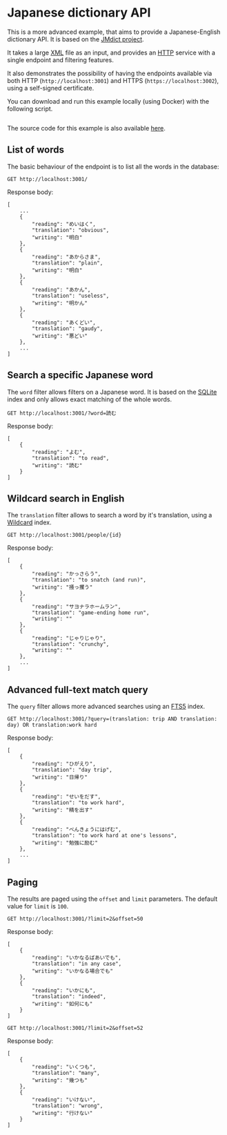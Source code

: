 # Japanese dictionary API

This is a more advanced example, that aims to provide a Japanese-English dictionary API. It is based on the [JMdict project](https://www.edrdg.org/jmdict/j_jmdict.html).

It takes a large [XML](/documentation/inputs/#xml) file as an input, and provides an [HTTP](/documentation/services/#http) service with a single endpoint and filtering features.

It also demonstrates the possibility of having the endpoints available via both HTTP (`http://localhost:3001`) and HTTPS (`https://localhost:3002`), using a self-signed certificate.

You can download and run this example locally (using Docker) with the following script.

<pre show-example-script="japanese-dictionary"></pre>

The source code for this example is also available [here](https://github.com/rodb-io/rodb/tree/master/examples/japanese-dictionary).

## List of words

The basic behaviour of the endpoint is to list all the words in the database:

`GET http://localhost:3001/`

Response body:

```
[
	...
	{
		"reading": "めいはく",
		"translation": "obvious",
		"writing": "明白"
	},
	{
		"reading": "あからさま",
		"translation": "plain",
		"writing": "明白"
	},
	{
		"reading": "あかん",
		"translation": "useless",
		"writing": "明かん"
	},
	{
		"reading": "あくどい",
		"translation": "gaudy",
		"writing": "悪どい"
	},
	...
]
```

## Search a specific Japanese word

The `word` filter allows filters on a Japanese word. It is based on the [SQLite](/documentation/indexes/#sqlite) index and only allows exact matching of the whole words.

`GET http://localhost:3001/?word=読む`

Response body:

```
[
	{
		"reading": "よむ",
		"translation": "to read",
		"writing": "読む"
	}
]
```

## Wildcard search in English

The `translation` filter allows to search a word by it's translation, using a [Wildcard](/documentation/indexes/#wildcard) index.

`GET http://localhost:3001/people/{id}`

Response body:

```
[
	{
		"reading": "かっさらう",
		"translation": "to snatch (and run)",
		"writing": "掻っ攫う"
	},
	{
		"reading": "サヨナラホームラン",
		"translation": "game-ending home run",
		"writing": ""
	},
	{
		"reading": "じゃりじゃり",
		"translation": "crunchy",
		"writing": ""
	},
	...
]
```

## Advanced full-text match query

The `query` filter allows more advanced searches using an [FTS5](/documentation/indexes/#fts5) index.

`GET http://localhost:3001/?query=(translation: trip AND translation: day) OR translation:work hard`

Response body:

```
[
	{
		"reading": "ひがえり",
		"translation": "day trip",
		"writing": "日帰り"
	},
	{
		"reading": "せいをだす",
		"translation": "to work hard",
		"writing": "精を出す"
	},
	{
		"reading": "べんきょうにはげむ",
		"translation": "to work hard at one's lessons",
		"writing": "勉強に励む"
	},
	...
]
```

## Paging

The results are paged using the `offset` and `limit` parameters. The default value for `limit` is `100`.

`GET http://localhost:3001/?limit=2&offset=50`

Response body:

```
[
	{
		"reading": "いかなるばあいでも",
		"translation": "in any case",
		"writing": "いかなる場合でも"
	},
	{
		"reading": "いかにも",
		"translation": "indeed",
		"writing": "如何にも"
	}
]
```

`GET http://localhost:3001/?limit=2&offset=52`

Response body:

```
[
	{
		"reading": "いくつも",
		"translation": "many",
		"writing": "幾つも"
	},
	{
		"reading": "いけない",
		"translation": "wrong",
		"writing": "行けない"
	}
]
```
